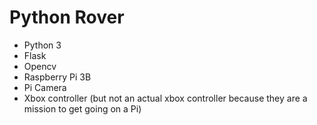 # Python Rover

+ Python 3
+ Flask
+ Opencv
+ Raspberry Pi 3B 
+ Pi Camera 
+ Xbox controller (but not an actual xbox controller because they are a mission to get going on a Pi)

